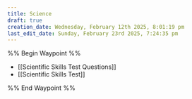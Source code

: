 ```yaml
---
title: Science
draft: true
creation_date: Wednesday, February 12th 2025, 8:01:19 pm
last_edit_date: Sunday, February 23rd 2025, 7:24:35 pm
---
```


%% Begin Waypoint %%
- [[Scientific Skills Test Questions]]
- [[Scientific Skills Test]]

%% End Waypoint %%
